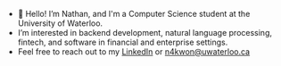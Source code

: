 - 👋 Hello! I’m Nathan, and I'm a Computer Science student at the University of Waterloo. 
- I’m interested in backend development, natural language processing, fintech, and software in financial and enterprise settings.
- Feel free to reach out to my [LinkedIn](https://www.linkedin.com/in/n4kwon/) or [n4kwon@uwaterloo.ca](https://outlook.office.com/mail/deeplink/compose?mailtouri=mailto%3An4kwon%40uwaterloo.ca)


<!--
**n4kwon/n4kwon** is a ✨ _special_ ✨ repository because its `README.md` (this file) appears on your GitHub profile.
-->
